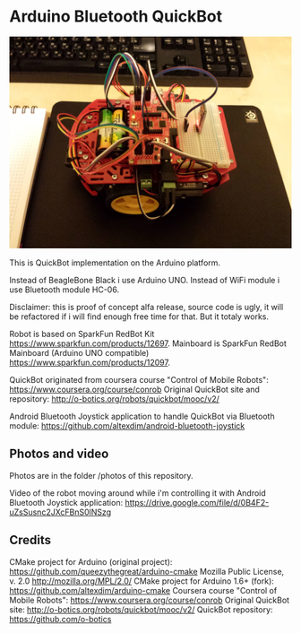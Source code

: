 Arduino Bluetooth QuickBot 
==================================

![Arduino QuickBot](/photos/20150504_233456.jpg?raw=true "Arduino QuickBot")

This is QuickBot implementation on the Arduino platform.

Instead of BeagleBone Black i use Arduino UNO.
Instead of WiFi module i use Bluetooth module HC-06.

Disclaimer: this is proof of concept alfa release, 
source code is ugly, it will be refactored if i will 
find enough free time for that. But it totaly works.

Robot is based on SparkFun RedBot Kit
    https://www.sparkfun.com/products/12697.
Mainboard is SparkFun RedBot Mainboard (Arduino UNO compatible)
    https://www.sparkfun.com/products/12097.

QuickBot originated from coursera course "Control of Mobile Robots": 
    https://www.coursera.org/course/conrob
Original QuickBot site and repository:
    http://o-botics.org/robots/quickbot/mooc/v2/

Android Bluetooth Joystick application to handle QuickBot via Bluetooth module:
    https://github.com/altexdim/android-bluetooth-joystick

Photos and video
----------------------------------
Photos are in the folder /photos of this repository.

Video of the robot moving around while i'm controlling it with
Android Bluetooth Joystick application:
    https://drive.google.com/file/d/0B4F2-uZsSusnc2JXcFBnS0lNSzg

Credits
----------------------------------
CMake project for Arduino (original project):
    https://github.com/queezythegreat/arduino-cmake
    Mozilla Public License, v. 2.0 http://mozilla.org/MPL/2.0/
CMake project for Arduino 1.6+ (fork):
    https://github.com/altexdim/arduino-cmake
Coursera course "Control of Mobile Robots": 
    https://www.coursera.org/course/conrob
Original QuickBot site:
    http://o-botics.org/robots/quickbot/mooc/v2/
QuickBot repository:
    https://github.com/o-botics
